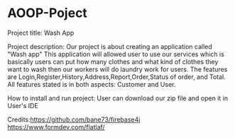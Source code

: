 # AOOP-Poject

Project title: Wash App

Project description: 
Our project is about creating an application called "Wash app" This application will allowed user to use our services which is basically users can put how many clothes and what kind of clothes they want to wash then our workers will do laundry work for users. 
The features are Login,Register,History,Address,Report,Order,Status of order, and Total. All features stated is in both aspects: Customer and User.

How to install and run project: User can download our zip file and open it in User's IDE

Credits:https://github.com/bane73/firebase4j
        https://www.formdev.com/flatlaf/

